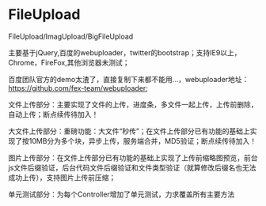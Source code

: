 # FileUpload
FileUpload/ImagUpload/BigFileUpload

主要基于jQuery,百度的webuploader，twitter的bootstrap；支持IE9以上，Chrome，FireFox,其他浏览器未测试；

百度团队官方的demo太渣了，直接复制下来都不能用...，webuploader地址：https://github.com/fex-team/webuploader;

文件上传部分：主要实现了文件的上传，进度条，多文件一起上传，上传前删除，自动上传；断点续传待加入！

大文件上传部分：重磅功能：大文件“秒传”；在文件上传部分已有功能的基础上实现了按10MB分为多个块，异步上传，服务端合并，MD5验证；断点续传待加入！

图片上传部分：在文件上传部分已有功能的基础上实现了上传前缩略图预览，前台js文件后缀验证，后台代码文件后缀验证和文件类型验证（就算修改后缀名也无法成功上传），支持图片上传前压缩；

单元测试部分：为每个Controller增加了单元测试，力求覆盖所有主要方法

